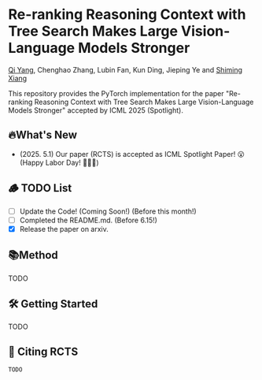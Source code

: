 # Re-ranking Reasoning Context with Tree Search Makes Large Vision-Language Models Stronger


[Qi Yang](https://yannqi.github.io/), Chenghao Zhang, Lubin Fan, Kun Ding, Jieping Ye and [Shiming Xiang](https://people.ucas.ac.cn/~xiangshiming)

This repository provides the PyTorch implementation for the paper "Re-ranking Reasoning Context with Tree Search Makes Large Vision-Language Models Stronger" accepted by ICML 2025 (Spotlight).

## 🔥What's New

- (2025. 5.1) Our paper (RCTS) is accepted as ICML Spotlight Paper! 😮 (Happy Labor Day! 👷👷‍♀️)

## 🪵 TODO List

- [ ] Update the Code! (Coming Soon!) (Before this month!)
- [ ] Completed the README.md. (Before 6.15!)
- [X] Release the paper on arxiv.

## 📚Method

TODO

## 🛠️ Getting Started

TODO

## 🤝 Citing RCTS

```
TODO
```
